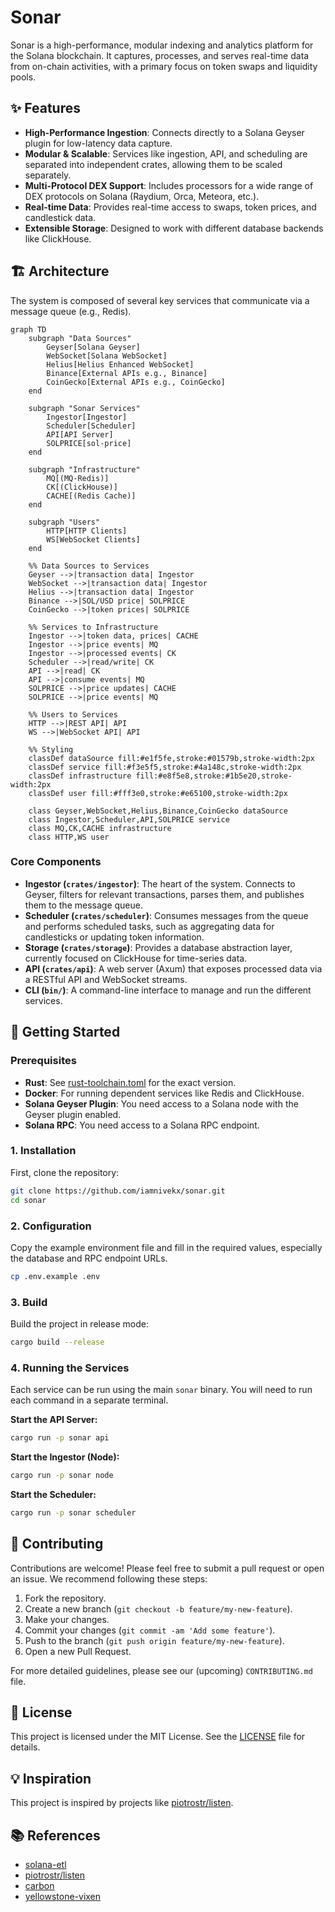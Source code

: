 # Sonar

Sonar is a high-performance, modular indexing and analytics platform for the Solana blockchain. It captures, processes, and serves real-time data from on-chain activities, with a primary focus on token swaps and liquidity pools.

## ✨ Features

- **High-Performance Ingestion**: Connects directly to a Solana Geyser plugin for low-latency data capture.
- **Modular & Scalable**: Services like ingestion, API, and scheduling are separated into independent crates, allowing them to be scaled separately.
- **Multi-Protocol DEX Support**: Includes processors for a wide range of DEX protocols on Solana (Raydium, Orca, Meteora, etc.).
- **Real-time Data**: Provides real-time access to swaps, token prices, and candlestick data.
- **Extensible Storage**: Designed to work with different database backends like ClickHouse.

## 🏗️ Architecture

The system is composed of several key services that communicate via a message queue (e.g., Redis).

```mermaid
graph TD
	subgraph "Data Sources"
		Geyser[Solana Geyser]
		WebSocket[Solana WebSocket]
		Helius[Helius Enhanced WebSocket]
		Binance[External APIs e.g., Binance]
		CoinGecko[External APIs e.g., CoinGecko]
	end

	subgraph "Sonar Services"
		Ingestor[Ingestor]
		Scheduler[Scheduler]
		API[API Server]
		SOLPRICE[sol-price]
	end

	subgraph "Infrastructure"
        MQ[(MQ-Redis)]
        CK[(ClickHouse)]
        CACHE[(Redis Cache)]
	end

	subgraph "Users"
		HTTP[HTTP Clients]
		WS[WebSocket Clients]
	end

	%% Data Sources to Services
	Geyser -->|transaction data| Ingestor
	WebSocket -->|transaction data| Ingestor
	Helius -->|transaction data| Ingestor
	Binance -->|SOL/USD price| SOLPRICE
	CoinGecko -->|token prices| SOLPRICE
	
	%% Services to Infrastructure
	Ingestor -->|token data, prices| CACHE
	Ingestor -->|price events| MQ
	Ingestor -->|processed events| CK
	Scheduler -->|read/write| CK
	API -->|read| CK
	API -->|consume events| MQ
	SOLPRICE -->|price updates| CACHE
	SOLPRICE -->|price events| MQ
	
	%% Users to Services
	HTTP -->|REST API| API
	WS -->|WebSocket API| API
	
	%% Styling
	classDef dataSource fill:#e1f5fe,stroke:#01579b,stroke-width:2px
	classDef service fill:#f3e5f5,stroke:#4a148c,stroke-width:2px
	classDef infrastructure fill:#e8f5e8,stroke:#1b5e20,stroke-width:2px
	classDef user fill:#fff3e0,stroke:#e65100,stroke-width:2px
	
	class Geyser,WebSocket,Helius,Binance,CoinGecko dataSource
	class Ingestor,Scheduler,API,SOLPRICE service
	class MQ,CK,CACHE infrastructure
	class HTTP,WS user
```

### Core Components

- **Ingestor (`crates/ingestor`)**: The heart of the system. Connects to Geyser, filters for relevant transactions, parses them, and publishes them to the message queue.
- **Scheduler (`crates/scheduler`)**: Consumes messages from the queue and performs scheduled tasks, such as aggregating data for candlesticks or updating token information.
- **Storage (`crates/storage`)**: Provides a database abstraction layer, currently focused on ClickHouse for time-series data.
- **API (`crates/api`)**: A web server (Axum) that exposes processed data via a RESTful API and WebSocket streams.
- **CLI (`bin/`)**: A command-line interface to manage and run the different services.

## 🚀 Getting Started

### Prerequisites

- **Rust**: See [rust-toolchain.toml](./rust-toolchain.toml) for the exact version.
- **Docker**: For running dependent services like Redis and ClickHouse.
- **Solana Geyser Plugin**: You need access to a Solana node with the Geyser plugin enabled.
- **Solana RPC**: You need access to a Solana RPC endpoint.

### 1. Installation

First, clone the repository:

```bash
git clone https://github.com/iamnivekx/sonar.git
cd sonar
```

### 2. Configuration

Copy the example environment file and fill in the required values, especially the database and RPC endpoint URLs.

```bash
cp .env.example .env
```

### 3. Build

Build the project in release mode:

```bash
cargo build --release
```

### 4. Running the Services

Each service can be run using the main `sonar` binary. You will need to run each command in a separate terminal.

**Start the API Server:**
```bash
cargo run -p sonar api
```

**Start the Ingestor (Node):**
```bash
cargo run -p sonar node
```

**Start the Scheduler:**
```bash
cargo run -p sonar scheduler
```

## 🤝 Contributing

Contributions are welcome! Please feel free to submit a pull request or open an issue. We recommend following these steps:

1.  Fork the repository.
2.  Create a new branch (`git checkout -b feature/my-new-feature`).
3.  Make your changes.
4.  Commit your changes (`git commit -am 'Add some feature'`).
5.  Push to the branch (`git push origin feature/my-new-feature`).
6.  Open a new Pull Request.

For more detailed guidelines, please see our (upcoming) `CONTRIBUTING.md` file.

## 📄 License

This project is licensed under the MIT License. See the [LICENSE](./LICENSE) file for details.

## 💡 Inspiration

This project is inspired by projects like [piotrostr/listen](https://github.com/piotrostr/listen).

## 📚 References

- [solana-etl](https://github.com/blockchain-etl/solana-etl)
- [piotrostr/listen](https://github.com/piotrostr/listen)
- [carbon](https://github.com/sevenlabs-hq/carbon)
- [yellowstone-vixen](https://github.com/rpcpool/yellowstone-vixen)